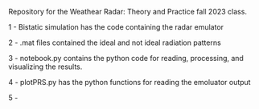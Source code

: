Repository for the Weathear Radar: Theory and Practice fall 2023 class.

1 - Bistatic simulation has the code containing the radar emulator

2 - .mat files contained the ideal and not ideal radiation patterns

3 - notebook.py contains the python code for reading, processing, and visualizing the results.

4 - plotPRS.py has the python functions for reading the emoluator output

5 - 
